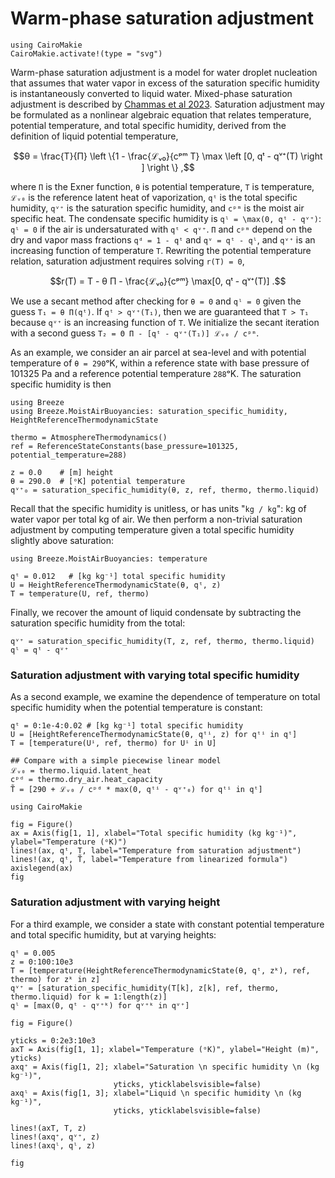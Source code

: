 # Warm-phase saturation adjustment

```@setup microphysics
using CairoMakie
CairoMakie.activate!(type = "svg")
```

Warm-phase saturation adjustment is a model for water droplet nucleation that assumes that water vapor in excess of the saturation specific humidity is instantaneously converted to liquid water.
Mixed-phase saturation adjustment is described by [Chammas et al 2023](https://agupubs.onlinelibrary.wiley.com/doi/full/10.1029/2023MS003619).
Saturation adjustment may be formulated as a nonlinear algebraic equation that relates temperature, potential temperature, and total specific humidity, derived from the definition of liquid potential temperature,

```math
θ = \frac{T}{Π} \left \{1 - \frac{ℒᵥ₀}{cᵖᵐ T} \max \left [0, qᵗ - qᵛ⁺(T) \right ] \right \} ,
```

where ``Π`` is the Exner function, ``θ`` is potential temperature, ``T`` is temperature,
``ℒᵥ₀`` is the reference latent heat of vaporization, ``qᵗ`` is the total specific humidity,
``qᵛ⁺`` is the saturation specific humidity, and ``cᵖᵐ`` is the moist air specific heat.
The condensate specific humidity is ``qˡ = \max(0, qᵗ - qᵛ⁺)``: ``qˡ = 0`` if the air is undersaturated with ``qᵗ < qᵛ⁺``.
``Π`` and ``cᵖᵐ`` depend on the dry and vapor mass fractions ``qᵈ = 1 - qᵗ`` and
``qᵛ = qᵗ - qˡ``, and ``qᵛ⁺`` is an increasing function of temperature ``T``.
Rewriting the potential temperature relation, saturation adjustment requires solving ``r(T) = 0``,

```math
r(T) = T - θ Π - \frac{ℒᵥ₀}{cᵖᵐ} \max[0, qᵗ - qᵛ⁺(T)] .
```

We use a secant method after checking for ``θ = 0`` and ``qˡ = 0`` given the guess ``T₁ = θ Π(qᵗ)``.
If ``qᵗ > qᵛ⁺(T₁)``, then we are guaranteed that ``T > T₁`` because ``qᵛ⁺`` is an increasing function of ``T``.
We initialize the secant iteration with a second guess ``T₂ = Θ Π - [qᵗ - qᵛ⁺(T₁)] ℒᵥ₀ / cᵖᵐ``.


As an example, we consider an air parcel at sea-level and with potential temperature of ``θ = 290``ᵒK, within a reference state with base pressure of 101325 Pa and a reference potential temperature ``288``ᵒK.
The saturation specific humidity is then

```@example microphysics
using Breeze
using Breeze.MoistAirBuoyancies: saturation_specific_humidity, HeightReferenceThermodynamicState

thermo = AtmosphereThermodynamics()
ref = ReferenceStateConstants(base_pressure=101325, potential_temperature=288)

z = 0.0    # [m] height
θ = 290.0  # [ᵒK] potential temperature
qᵛ⁺₀ = saturation_specific_humidity(θ, z, ref, thermo, thermo.liquid)
```

Recall that the specific humidity is unitless, or has units "``kg / kg``": kg of water vapor
per total kg of air.
We then perform a non-trivial saturation adjustment by computing temperature
given a total specific humidity slightly above saturation:

```@example microphysics
using Breeze.MoistAirBuoyancies: temperature

qᵗ = 0.012   # [kg kg⁻¹] total specific humidity
U = HeightReferenceThermodynamicState(θ, qᵗ, z)
T = temperature(U, ref, thermo)
```

Finally, we recover the amount of liquid condensate by subtracting the saturation
specific humidity from the total:

```@example microphysics
qᵛ⁺ = saturation_specific_humidity(T, z, ref, thermo, thermo.liquid)
qˡ = qᵗ - qᵛ⁺
```

### Saturation adjustment with varying total specific humidity

As a second example, we examine the dependence of temperature on total specific humidity
when the potential temperature is constant:

```@example microphysics
qᵗ = 0:1e-4:0.02 # [kg kg⁻¹] total specific humidity
U = [HeightReferenceThermodynamicState(θ, qᵗⁱ, z) for qᵗⁱ in qᵗ]
T = [temperature(Uⁱ, ref, thermo) for Uⁱ in U]

## Compare with a simple piecewise linear model
ℒᵥ₀ = thermo.liquid.latent_heat
cᵖᵈ = thermo.dry_air.heat_capacity
T̃ = [290 + ℒᵥ₀ / cᵖᵈ * max(0, qᵗⁱ - qᵛ⁺₀) for qᵗⁱ in qᵗ]

using CairoMakie

fig = Figure()
ax = Axis(fig[1, 1], xlabel="Total specific humidity (kg kg⁻¹)", ylabel="Temperature (ᵒK)")
lines!(ax, qᵗ, T, label="Temperature from saturation adjustment")
lines!(ax, qᵗ, T̃, label="Temperature from linearized formula")
axislegend(ax)
fig
```

### Saturation adjustment with varying height

For a third example, we consider a state with constant potential temperature and total specific humidity,
but at varying heights:

```@example microphysics
qᵗ = 0.005
z = 0:100:10e3
T = [temperature(HeightReferenceThermodynamicState(θ, qᵗ, zᵏ), ref, thermo) for zᵏ in z]
qᵛ⁺ = [saturation_specific_humidity(T[k], z[k], ref, thermo, thermo.liquid) for k = 1:length(z)]
qˡ = [max(0, qᵗ - qᵛ⁺ᵏ) for qᵛ⁺ᵏ in qᵛ⁺]

fig = Figure()

yticks = 0:2e3:10e3
axT = Axis(fig[1, 1]; xlabel="Temperature (ᵒK)", ylabel="Height (m)", yticks)
axq⁺ = Axis(fig[1, 2]; xlabel="Saturation \n specific humidity \n (kg kg⁻¹)",
                       yticks, yticklabelsvisible=false)
axqˡ = Axis(fig[1, 3]; xlabel="Liquid \n specific humidity \n (kg kg⁻¹)",
                       yticks, yticklabelsvisible=false)

lines!(axT, T, z)
lines!(axq⁺, qᵛ⁺, z)
lines!(axqˡ, qˡ, z)

fig
```

